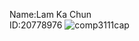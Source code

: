 Name:Lam Ka Chun	
ID:20778976
![comp3111cap](https://user-images.githubusercontent.com/100356630/155564228-6e80a8a8-3a37-4e93-8af3-a96901262b20.jpg)
